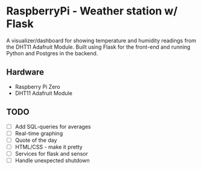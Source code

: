 # RaspberryPi - Weather station w/ Flask
A visualizer/dashboard for showing temperature and humidity readings from the DHT11 Adafruit Module.
Built using Flask for the front-end and running Python and Postgres in the backend.

## Hardware
- Raspberry Pi Zero 
- DHT11 Adafruit Module

## TODO
- [ ] Add SQL-queries for averages
- [ ] Real-time graphing
- [ ] Quote of the day
- [ ] HTML/CSS - make it pretty
- [ ] Services for flask and sensor
- [ ] Handle unexpected shutdown
